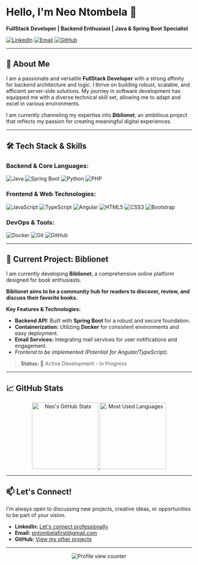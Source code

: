 # Hello, I'm Neo Ntombela 👋

**FullStack Developer | Backend Enthusiast | Java & Spring Boot Specialist**

[![LinkedIn](https://img.shields.io/badge/LinkedIn-Connect%20with%20me-0077B5?style=for-the-badge&logo=linkedin&logoColor=white)](https://www.linkedin.com/in/neo-ntombela-32a096250/)
[![Email](https://img.shields.io/badge/Email-Reach%20Out%20to%20Me-D14836?style=for-the-badge&logo=gmail&logoColor=white)](mailto:pntombelafirst@gmail.com)
[![GitHub](https://img.shields.io/badge/GitHub-Follow%20my%20work-181717?style=for-the-badge&logo=github&logoColor=white)](https://github.com/Eo9ine)

---

## 🚀 About Me

I am a passionate and versatile **FullStack Developer** with a strong affinity for backend architecture and logic. I thrive on building robust, scalable, and efficient server-side solutions. My journey in software development has equipped me with a diverse technical skill set, allowing me to adapt and excel in various environments.

I am currently channeling my expertise into **Biblionet**, an ambitious project that reflects my passion for creating meaningful digital experiences.

---

## 🛠️ Tech Stack & Skills

### **Backend & Core Languages:**
![Java](https://img.shields.io/badge/Java-ED8B00?style=for-the-badge&logo=openjdk&logoColor=white)
![Spring Boot](https://img.shields.io/badge/Spring_Boot-6DB33F?style=for-the-badge&logo=spring-boot&logoColor=white)
![Python](https://img.shields.io/badge/Python-3776AB?style=for-the-badge&logo=python&logoColor=white)
![PHP](https://img.shields.io/badge/PHP-777BB4?style=for-the-badge&logo=php&logoColor=white)

### **Frontend & Web Technologies:**
![JavaScript](https://img.shields.io/badge/JavaScript-F7DF1E?style=for-the-badge&logo=javascript&logoColor=black)
![TypeScript](https://img.shields.io/badge/TypeScript-007ACC?style=for-the-badge&logo=typescript&logoColor=white)
![Angular](https://img.shields.io/badge/Angular-DD0031?style=for-the-badge&logo=angular&logoColor=white)
![HTML5](https://img.shields.io/badge/HTML5-E34F26?style=for-the-badge&logo=html5&logoColor=white)
![CSS3](https://img.shields.io/badge/CSS3-1572B6?style=for-the-badge&logo=css3&logoColor=white)
![Bootstrap](https://img.shields.io/badge/Bootstrap-7952B3?style=for-the-badge&logo=bootstrap&logoColor=white)

### **DevOps & Tools:**
![Docker](https://img.shields.io/badge/Docker-2496ED?style=for-the-badge&logo=docker&logoColor=white)
![Git](https://img.shields.io/badge/Git-F05032?style=for-the-badge&logo=git&logoColor=white)
![GitHub](https://img.shields.io/badge/GitHub-181717?style=for-the-badge&logo=github&logoColor=white)

---

## 🔭 Current Project: Biblionet

I am currently developing **Biblionet**, a comprehensive online platform designed for book enthusiasts.

**Biblionet aims to be a community hub for readers to discover, review, and discuss their favorite books.**

**Key Features & Technologies:**
*   **Backend API:** Built with **Spring Boot** for a robust and secure foundation.
*   **Containerization:** Utilizing **Docker** for consistent environments and easy deployment.
*   **Email Services:** Integrating mail services for user notifications and engagement.
*   *Frontend to be implemented (Potential for Angular/TypeScript).*

> **Status:** 🚧 Active Development - In Progress

---

## 📈 GitHub Stats

<p align="center">
  <a href="https://github.com/Eo9ine">
    <!-- The first card: General Stats -->
    <img height="180em" src="https://github-readme-stats.vercel.app/api?username=Eo9ine&show_icons=true&theme=nightowl&hide_border=true&count_private=true&include_all_commits=true&custom_title=Neo's%20GitHub%20Stats" alt="Neo's GitHub Stats" />
    <!-- The second card: Top Languages. NOTE: 'exclude_repo' parameter is removed -->
    <img height="180em" src="https://github-readme-stats.vercel.app/api/top-langs/?username=Eo9ine&theme=nightowl&hide_border=true&layout=compact&langs_count=6&custom_title=My%20Top%20Languages" alt="Most Used Languages" />
  </a>
</p>

---

## 📫 Let's Connect!

I'm always open to discussing new projects, creative ideas, or opportunities to be part of your vision.

*   **LinkedIn:** [Let's connect professionally](https://www.linkedin.com/in/neo-ntombela-32a096250/)
*   **Email:** [pntombelafirst@gmail.com](mailto:pntombelafirst@gmail.com)
*   **GitHub:** [View my other projects](https://github.com/Eo9ine)

---

<p align="center">
  <img src="https://komarev.com/ghpvc/?username=Eo9ine&label=Profile%20Views&color=0e75b6&style=flat" alt="Profile view counter" />
</p>
